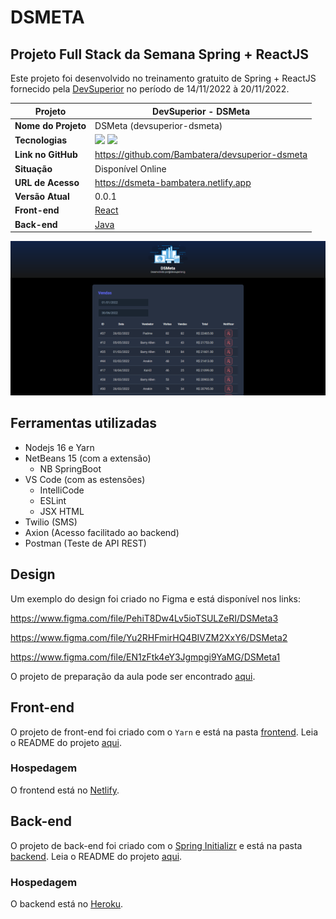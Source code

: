 # DSMETA

## Projeto Full Stack da Semana Spring + ReactJS

Este projeto foi desenvolvido no treinamento gratuito de Spring + ReactJS fornecido pela [DevSuperior](http://www.devsuperior.com.br) no período de 14/11/2022 à 20/11/2022.

| Projeto                     | DevSuperior - DSMeta         |
| --------------------------- | ---------------------------- |
| **Nome do Projeto**         | DSMeta (devsuperior-dsmeta)  |
| **Tecnologias**             | <img src="https://cdn.jsdelivr.net/gh/devicons/devicon/icons/react/react-original.svg" height=30 /> <img src="https://cdn.jsdelivr.net/gh/devicons/devicon/icons/spring/spring-original.svg" height=30 /> |
| **Link no GitHub**          | https://github.com/Bambatera/devsuperior-dsmeta |
| **Situação**                | Disponível Online            |
| **URL de Acesso**           | https://dsmeta-bambatera.netlify.app |
| **Versão Atual**            | 0.0.1                        |
| **Front-end**                | [React](./frontend/)        |
| **Back-end**                | [Java](./backend/)           |

![Tela inicial da aplicação](./dsmeta.png "DSMeta")

## Ferramentas utilizadas

* Nodejs 16 e Yarn
* NetBeans 15 (com a extensão)
	* NB SpringBoot
* VS Code (com as estensões)
    * IntelliCode
    * ESLint
    * JSX HTML
* Twilio (SMS)
* Axion (Acesso facilitado ao backend)
* Postman (Teste de API REST)


## Design

Um exemplo do design foi criado no Figma e está disponível nos links:

https://www.figma.com/file/PehiT8Dw4Lv5ioTSULZeRI/DSMeta3

https://www.figma.com/file/Yu2RHFmirHQ4BIVZM2XxY6/DSMeta2

https://www.figma.com/file/EN1zFtk4eY3Jgmpgi9YaMG/DSMeta1

O projeto de preparação da aula pode ser encontrado [aqui](https://github.com/acenelio/dsmeta-css).

## Front-end

O projeto de front-end foi criado com o `Yarn` e está na pasta [frontend](./frontend/). Leia o README do projeto [aqui](./frontend/README.md).

### Hospedagem

O frontend está no [Netlify](www.netlify.com).

## Back-end

O projeto de back-end foi criado com o [Spring Initializr](https://start.spring.io/) e está na pasta [backend](./backend/). Leia o README do projeto [aqui](./backend/README.md).

### Hospedagem

O backend está no [Heroku](www.heroku.com).
